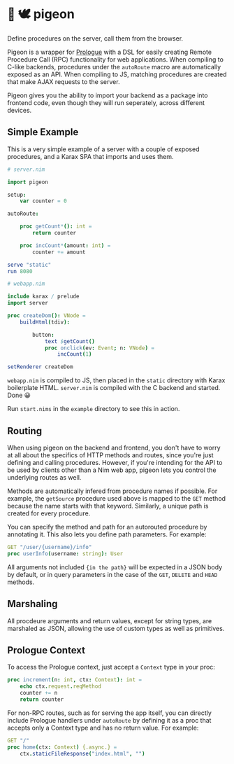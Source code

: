 # 👑 🕊️ pigeon

Define procedures on the server, call them from the browser.

Pigeon is a wrapper for [Prologue](https://github.com/planety/prologue) with a DSL for easily creating Remote Procedure Call (RPC) functionality for web applications. When compiling to C-like backends, procedures under the `autoRoute` macro are automatically exposed as an API. When compiling to JS, matching procedures are created that make AJAX requests to the server.

Pigeon gives you the ability to import your backend as a package into frontend code, even though they will run seperately, across different devices.

## Simple Example

This is a very simple example of a server with a couple of exposed procedures, and a Karax SPA that imports and uses them.

```nim
# server.nim

import pigeon

setup: 
    var counter = 0

autoRoute:

    proc getCount*(): int =
        return counter

    proc incCount*(amount: int) =
        counter += amount

serve "static"
run 8080
```


```nim
# webapp.nim

include karax / prelude
import server

proc createDom(): VNode =
    buildHtml(tdiv):

        button:
            text $getCount()
            proc onclick(ev: Event; n: VNode) =
                incCount(1)

setRenderer createDom
```

`webapp.nim` is compiled to JS, then placed in the `static` directory with Karax boilerplate HTML. `server.nim` is compiled with the C backend and started. Done 😀

Run `start.nims` in the `example` directory to see this in action.

## Routing

When using pigeon on the backend and frontend, you don't have to worry at all about the specifics of HTTP methods and routes, since you're just defining and calling procedures. However, if you're intending for the API to be used by clients other than a Nim web app, pigeon lets you control the underlying routes as well.

Methods are automatically infered from procedure names if possible. For example, the `getSource` procedure used above is mapped to the `GET` method because the name starts with that keyword. Similarly, a unique path is created for every procedure.

You can specify the method and path for an autorouted procedure by annotating it. This also lets you define path parameters. For example:

```nim
GET "/user/{username}/info"
proc userInfo(username: string): User
```

All arguments not included `{in the path}` will be expected in a JSON body by default, or in query parameters in the case of the `GET`, `DELETE` and `HEAD` methods.

## Marshaling

All procdeure arguments and return values, except for string types, are marshaled as JSON, allowing the use of custom types as well as primitives.

## Prologue Context

To access the Prologue context, just accept a `Context` type in your proc:

```nim
proc increment(n: int, ctx: Context): int =
    echo ctx.request.reqMethod
    counter += n
    return counter
```

For non-RPC routes, such as for serving the app itself, you can directly include Prologue handlers under `autoRoute` by defining it as a proc that accepts only a Context type and has no return value. For example:

```nim
GET "/"
proc home(ctx: Context) {.async.} =
    ctx.staticFileResponse("index.html", "")
```